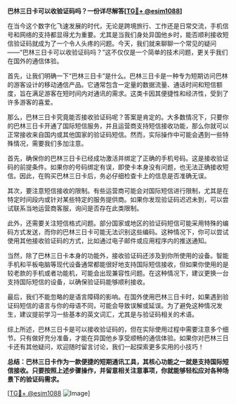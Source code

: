 **巴林三日卡可以收验证码吗？一份详尽解答[[TG💪+ @esim1088](https://t.me/s/esim1088)]**

在当今这个数字化飞速发展的时代，无论是跨境旅行、工作还是日常交流，手机信号和网络的支持都显得尤为重要。尤其是当我们身处异国他乡时，能否顺利接收短信验证码就成为了一个令人头疼的问题。今天，我们就来聊聊一个常见的疑问——“巴林三日卡可以收验证码吗？”这不仅仅是一个简单的技术问题，更关乎我们在国外的通信体验。

首先，让我们明确一下“巴林三日卡”是什么。巴林三日卡是一种专为短期访问巴林的游客设计的移动通信产品。它通常包含一定量的数据流量、通话时间和短信额度，旨在满足游客在短时间内对通讯的需求。这类卡因其便捷性和经济性，受到了许多游客的喜爱。

那么，巴林三日卡究竟能否接收验证码呢？答案是肯定的。大多数情况下，只要你的巴林三日卡开通了国际短信服务，并且运营商支持短信接收功能，那么你就可以正常接收来自国内或其他国家的验证码短信。然而，实际操作中可能会遇到一些特殊情况，需要我们多加注意。

首先，确保你的巴林三日卡已经成功激活并绑定了正确的手机号码。这是接收验证码的前提条件。如果你的号码绑定有误，即使卡本身没有问题，也无法正确接收短信。因此，在购买巴林三日卡后，务必仔细检查卡上的信息是否准确无误。

其次，要注意短信接收的限制。有些运营商可能会对国际短信进行限制，尤其是在特定时间段内或针对某些特定的服务提供商。如果你发现验证码迟迟未到，可以尝试联系当地运营商客服，询问是否存在此类限制。

此外，还需要关注短信格式问题。部分国家或地区的验证码短信可能采用特殊的编码方式发送，而你的巴林三日卡可能无法识别这些编码。这种情况下，你可以尝试使用其他接收验证码的方式，比如通过电子邮件或应用程序内的推送通知。

当然，除了巴林三日卡本身的功能外，接收验证码还涉及到你所使用的设备。智能手机和平板电脑等现代设备通常都能很好地支持国际短信接收，但如果你使用的是较老款的手机或者功能机，可能会出现兼容性问题。在这种情况下，建议更换一台支持国际短信的设备，以确保验证码能够顺利接收。

最后，我们不能忽略的是语言障碍的影响。在国外使用巴林三日卡时，如果遇到验证码短信的语言与你的母语不同，可能会导致误解或延误。为了避免这种情况发生，建议提前学习一些基本的英文词汇，尤其是与验证码相关的术语。

综上所述，巴林三日卡是可以接收验证码的，但在实际使用过程中需要注意多个细节。只有做好充分准备，才能在异国他乡享受顺畅的通信体验。如果你对巴林三日卡还有其他疑问，欢迎随时留言讨论，我们一起探索更多实用的小技巧！

**总结：巴林三日卡作为一款便捷的短期通讯工具，其核心功能之一就是支持国际短信接收。只要按照上述步骤操作，并留意相关注意事项，你就能够轻松应对各种场景下的验证码需求。**

[[TG💪+ @esim1088](https://t.me/s/esim1088) ![Image](https://i.postimg.cc/4NQfJmqS/Snipaste-2025-05-13-00-14-12.png)]